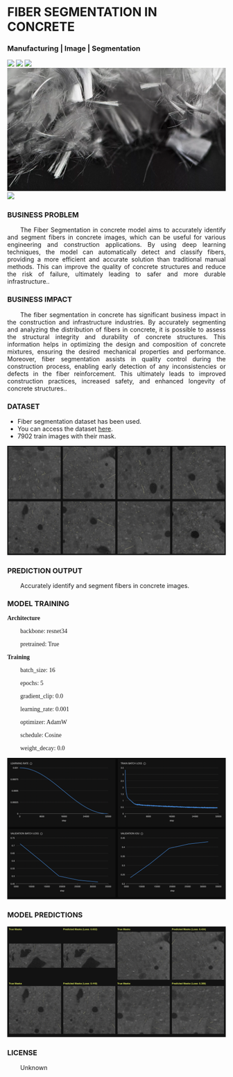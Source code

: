 # FIBER SEGMENTATION IN CONCRETE
### Manufacturing | Image | Segmentation

![](https://github.com/h2oai/HT-Catalog/blob/1432be958ab3f41b67c57c241b946b4a3d4699e1/Assets/DL_Models/18_Fiber%20Segmentation/cover.png)
![](https://github.com/h2oai/HT-Catalog/blob/1432be958ab3f41b67c57c241b946b4a3d4699e1/Assets/DL_Models/18_Fiber%20Segmentation/cover.jpg)
![](https://github.com/h2oai/HT-Catalog/blob/1432be958ab3f41b67c57c241b946b4a3d4699e1/Assets/DL_Models/18_Fiber%20Segmentation/cover.jpeg)
![](https://github.com/h2oai/HT-Catalog/blob/1432be958ab3f41b67c57c241b946b4a3d4699e1/Assets/DL_Models/18_Fiber%20Segmentation/cover.webp)
![](https://github.com/h2oai/HT-Catalog/blob/1432be958ab3f41b67c57c241b946b4a3d4699e1/Assets/DL_Models/18_Fiber%20Segmentation/cover)

### BUSINESS PROBLEM
<p style='text-align: justify; text-indent: 30px;'>The Fiber Segmentation in concrete model aims to accurately identify and segment fibers in concrete images, which can be useful for various engineering and construction applications. By using deep learning techniques, the model can automatically detect and classify fibers, providing a more efficient and accurate solution than traditional manual methods. This can improve the quality of concrete structures and reduce the risk of failure, ultimately leading to safer and more durable infrastructure..</p>

### BUSINESS IMPACT
<p style='text-align: justify; text-indent: 30px;'>The fiber segmentation in concrete has significant business impact in the construction and infrastructure industries. By accurately segmenting and analyzing the distribution of fibers in concrete, it is possible to assess the structural integrity and durability of concrete structures. This information helps in optimizing the design and composition of concrete mixtures, ensuring the desired mechanical properties and performance. Moreover, fiber segmentation assists in quality control during the construction process, enabling early detection of any inconsistencies or defects in the fiber reinforcement. This ultimately leads to improved construction practices, increased safety, and enhanced longevity of concrete structures..</p>

### DATASET
- Fiber segmentation dataset has been used.
- You can access the dataset [here](s3://apac-cds/ht_datasets/image_segmentation/fiber-augmented.zip).
- 7902 train images with their mask.

![train data](https://github.com/h2oai/HT-Catalog/blob/1432be958ab3f41b67c57c241b946b4a3d4699e1/Assets/DL_Models/18_Fiber%20Segmentation/train%20data.png)

### PREDICTION OUTPUT
<p style='text-align: justify; text-indent: 30px;'>Accurately identify and segment fibers in concrete images.</p>

### MODEL TRAINING
<p style='font-family:JackInput Regular;'><b>Architecture</b></p>
<p style='text-align: justify; text-indent: 30px;font-family:JackInput Regular;'>backbone: resnet34</p>
<p style='text-align: justify; text-indent: 30px;font-family:JackInput Regular;'>pretrained: True</p>

<p style='font-family:JackInput Regular;'><b>Training</b></p>
<p style='text-align: justify; text-indent: 30px;font-family:JackInput Regular;'>batch_size: 16</p>
<p style='text-align: justify; text-indent: 30px;font-family:JackInput Regular;'>epochs: 5</p>
<p style='text-align: justify; text-indent: 30px;font-family:JackInput Regular;'>gradient_clip: 0.0</p>
<p style='text-align: justify; text-indent: 30px;font-family:JackInput Regular;'>learning_rate: 0.001</p>
<p style='text-align: justify; text-indent: 30px;font-family:JackInput Regular;'>optimizer: AdamW</p>
<p style='text-align: justify; text-indent: 30px;font-family:JackInput Regular;'>schedule: Cosine</p>
<p style='text-align: justify; text-indent: 30px;font-family:JackInput Regular;'>weight_decay: 0.0</p>

![chart](https://github.com/h2oai/HT-Catalog/blob/1432be958ab3f41b67c57c241b946b4a3d4699e1/Assets/DL_Models/18_Fiber%20Segmentation/chart.png)

### MODEL PREDICTIONS

![Validation Predictions](https://github.com/h2oai/HT-Catalog/blob/1432be958ab3f41b67c57c241b946b4a3d4699e1/Assets/DL_Models/18_Fiber%20Segmentation/Validation%20Predictions.png)

### LICENSE
<p style='text-align: justify; text-indent: 30px;'>Unknown</p>
    